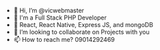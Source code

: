 - 👋 Hi, I’m @vicwebmaster
- 👀 I'm a Full Stack PHP Developer
- 🌱 React, React Native, Express JS, and mongoDB
- 💞️ I’m looking to collaborate on Projects with you
- 📫 How to reach me? 09014292469

<!---
vicwebmaster/vicwebmaster is a ✨ special ✨ repository because its `README.md` (this file) appears on your GitHub profile.
You can click the Preview link to take a look at your changes.
--->
